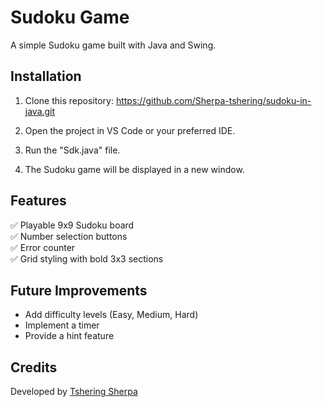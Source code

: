 
# Sudoku Game

A simple Sudoku game built with Java and Swing.

## Installation 
1. Clone this repository:
https://github.com/Sherpa-tshering/sudoku-in-java.git

2. Open the project in VS Code or your preferred IDE.
3. Run the "Sdk.java" file.
4. The Sudoku game will be displayed in a new window.


## Features
✅ Playable 9x9 Sudoku board  
✅ Number selection buttons  
✅ Error counter  
✅ Grid styling with bold 3x3 sections  

## Future Improvements
- Add difficulty levels (Easy, Medium, Hard)
- Implement a timer
- Provide a hint feature

## Credits
Developed by [Tshering Sherpa](https://github.com/Sherpa-tshering)
